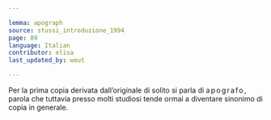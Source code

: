 ```yaml
---

lemma: apograph
source: stussi_introduzione_1994
page: 89
language: Italian
contributor: elisa
last_updated_by: wout

---
```


Per la prima copia derivata dall’originale di solito si parla di <span style="letter-spacing:2px">apografo</span>, parola che tuttavia presso molti studiosi tende ormai a diventare sinonimo di copia in generale.
